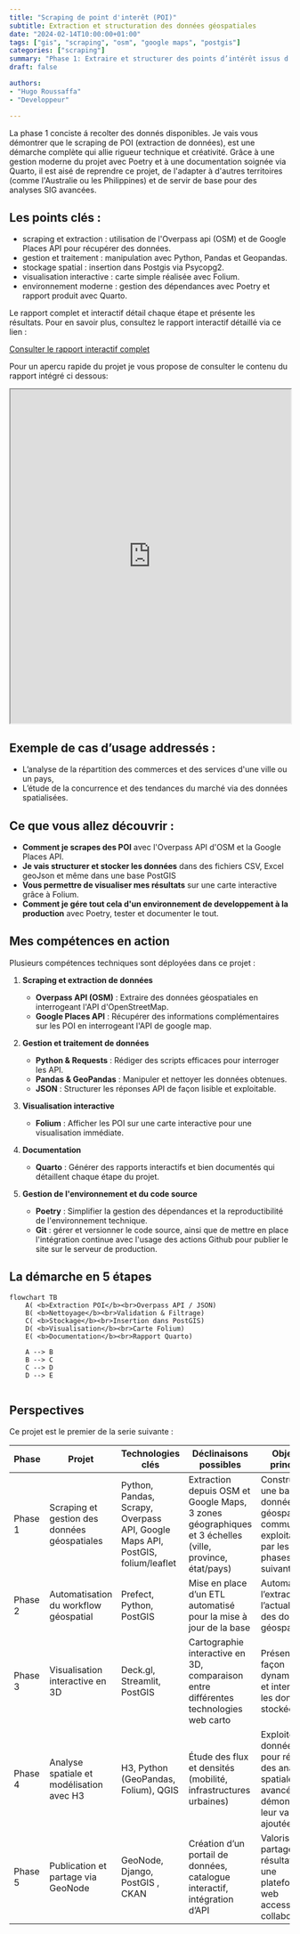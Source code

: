 ```yaml
---
title: "Scraping de point d'interêt (POI)"
subtitle: Extraction et structuration des données géospatiales
date: "2024-02-14T10:00:00+01:00"
tags: ["gis", "scraping", "osm", "google maps", "postgis"]
categories: ["scraping"]
summary: "Phase 1: Extraire et structurer des points d’intérêt issus d’openstreetmap (OSM) et de Google maps"
draft: false

authors:
- "Hugo Roussaffa"
- "Developpeur"

---
```


La phase 1 conciste á recolter des donnés disponibles. Je vais vous démontrer que le scraping de POI (extraction de données), est une démarche complète qui allie rigueur technique et créativité. Grâce à une gestion moderne du projet avec Poetry et à une documentation soignée via Quarto, il est aisé de reprendre ce projet, de l'adapter à d'autres territoires (comme l'Australie ou les Philippines) et de servir de base pour des analyses SIG avancées.



## Les points clés :

- scraping et extraction : utilisation de l'Overpass api (OSM) et de Google Places API pour récupérer des données.
- gestion et traitement : manipulation avec Python, Pandas et Geopandas.
- stockage spatial : insertion dans Postgis via Psycopg2.
- visualisation interactive : carte simple réalisée avec Folium.
- environnement moderne : gestion des dépendances avec Poetry et rapport produit avec Quarto.

Le rapport complet et interactif détail chaque étape et présente les résultats. Pour en savoir plus, consultez le rapport interactif détaillé via ce lien :

[Consulter le rapport interactif complet](https://yougis.github.io/scraping-poi-osm-googlemap/scraping_osm.html) 

Pour un apercu rapide du projet je vous propose de consulter le contenu du rapport intégré ci dessous:

<iframe src="https://yougis.github.io/scraping-poi-osm-googlemap/scraping_osm.html#fig-map-osm-hospitals" width="100%" height="600px"></iframe>

## Exemple de cas d’usage addressés :

- L’analyse de la répartition des commerces et des services d'une ville ou un pays,
- L’étude de la concurrence et des tendances du marché via des données spatialisées.

## Ce que vous allez découvrir :
- **Comment je scrapes des POI** avec l'Overpass API d'OSM et la Google Places API.
- **Je vais structurer et stocker les données** dans des fichiers CSV, Excel geoJson et même dans une base PostGIS 
- **Vous permettre de visualiser mes résultats** sur une carte interactive grâce à Folium.
- **Comment je gére tout cela d'un environnement de developpement à la production** avec Poetry, tester et documenter le tout.


## Mes compétences en action

Plusieurs compétences techniques sont déployées dans ce projet :

1. **Scraping et extraction de données**
   - **Overpass API (OSM)** : Extraire des données géospatiales en interrogeant l'API d'OpenStreetMap.
   - **Google Places API** : Récupérer des informations complémentaires sur les POI en interrogeant l'API de google map.

2. **Gestion et traitement de données**
   - **Python & Requests** : Rédiger des scripts efficaces pour interroger les API.
   - **Pandas & GeoPandas** : Manipuler et nettoyer les données obtenues.
   - **JSON** : Structurer les réponses API de façon lisible et exploitable.

3. **Visualisation interactive**
   - **Folium** : Afficher les POI sur une carte interactive pour une visualisation immédiate.

4. **Documentation**
   - **Quarto** : Générer des rapports interactifs et bien documentés qui détaillent chaque étape du projet.

5. **Gestion de l'environnement et du code source**
   - **Poetry** : Simplifier la gestion des dépendances et la reproductibilité de l'environnement technique.
   - **Git** : gérer et versionner le code source, ainsi que de mettre en place l'intégration continue avec l'usage des actions Github pour publier le site sur le serveur de production.

## La démarche en 5 étapes

```mermaid
flowchart TB
    A( <b>Extraction POI</b><br>Overpass API / JSON)
    B( <b>Nettoyage</b><br>Validation & Filtrage)
    C( <b>Stockage</b><br>Insertion dans PostGIS)
    D( <b>Visualisation</b><br>Carte Folium)
    E( <b>Documentation</b><br>Rapport Quarto)

    A --> B
    B --> C
    C --> D
    D --> E


```

##  Perspectives

Ce projet est le premier de la serie suivante : 


| Phase      | Projet                                           | Technologies clés                                          | Déclinaisons possibles                                               | Objectif principal                                                                                       |
|------------|--------------------------------------------------|------------------------------------------------------------|----------------------------------------------------------------------|----------------------------------------------------------------------------------------------------------|
| Phase 1    | Scraping et gestion des données géospatiales     | Python, Pandas, Scrapy, Overpass API, Google Maps API, PostGIS, folium/leaflet     | Extraction depuis OSM et Google Maps, 3 zones géographiques et 3 échelles (ville, province, état/pays) | Construire une base de données géospatiales commune exploitable par les phases suivantes                   |
| Phase 2    | Automatisation du workflow géospatial            | Prefect, Python, PostGIS                                   | Mise en place d’un ETL automatisé pour la mise à jour de la base       | Automatiser l’extraction et l’actualisation des données géospatiales                                      |
| Phase 3    | Visualisation interactive en 3D           | Deck.gl,  Streamlit, PostGIS                   | Cartographie interactive en 3D, comparaison entre différentes technologies web carto   | Présenter de façon dynamique et interactive les données stockées                                         |
| Phase 4    | Analyse spatiale et modélisation avec H3          | H3, Python (GeoPandas, Folium), QGIS                        | Étude des flux et densités (mobilité, infrastructures urbaines)      | Exploiter les données pour réaliser des analyses spatiales avancées et démontrer leur valeur ajoutée       |
| Phase 5    | Publication et partage via GeoNode               | GeoNode, Django, PostGIS , CKAN                                  | Création d’un portail de données, catalogue interactif, intégration d’API | Valoriser et partager les résultats via une plateforme web accessible et collaborative                  |
